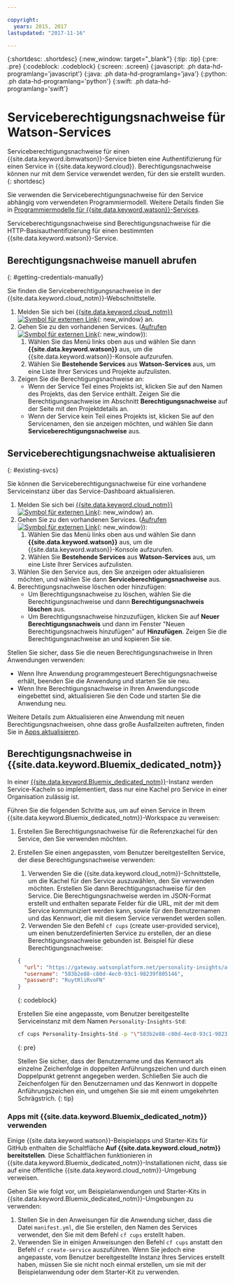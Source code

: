 ```yaml
---

copyright:
  years: 2015, 2017
lastupdated: "2017-11-16"

---
```


{:shortdesc: .shortdesc}
{:new_window: target="_blank"}
{:tip: .tip}
{:pre: .pre}
{:codeblock: .codeblock}
{:screen: .screen}
{:javascript: .ph data-hd-programlang='javascript'}
{:java: .ph data-hd-programlang='java'}
{:python: .ph data-hd-programlang='python'}
{:swift: .ph data-hd-programlang='swift'}

# Serviceberechtigungsnachweise für Watson-Services

Serviceberechtigungsnachweise für einen {{site.data.keyword.ibmwatson}}-Service bieten eine Authentifizierung für einen Service in {{site.data.keyword.cloud}}. Berechtigungsnachweise können nur mit dem Service verwendet werden, für den sie erstellt wurden.
{: shortdesc}

Sie verwenden die Serviceberechtigungsnachweise für den Service abhängig vom verwendeten Programmiermodell. Weitere Details finden Sie in [Programmiermodelle für {{site.data.keyword.watson}}-Services](/docs/services/watson/getting-started-develop.html).

Serviceberechtigungsnachweise sind Berechtigungsnachweise für die HTTP-Basisauthentifizierung für einen bestimmten {{site.data.keyword.watson}}-Service.

## Berechtigungsnachweise manuell abrufen
{: #getting-credentials-manually}

Sie finden die Serviceberechtigungsnachweise in der {{site.data.keyword.cloud_notm}}-Webschnittstelle.

1.  Melden Sie sich bei [{{site.data.keyword.cloud_notm}} ![Symbol für externen Link](../../icons/launch-glyph.svg "Symbol für externen Link")](https://{DomainName}/registration/?target=%2Fdeveloper%2Fwatson%2Fdashboard){: new_window} an.
1.  Gehen Sie zu den vorhandenen Services. ([Aufrufen ![Symbol für externen Link](../../icons/launch-glyph.svg "Symbol für externen Link")](https://{DomainName}/developer/watson/existing-services){: new_window}):
    1.  Wählen Sie das Menü links oben aus und wählen Sie dann **{{site.data.keyword.watson}}** aus, um die {{site.data.keyword.watson}}-Konsole aufzurufen.
    1.  Wählen Sie **Bestehende Services** aus **Watson-Services** aus, um eine Liste Ihrer Services und Projekte aufzulisten.
1.  Zeigen Sie die Berechtigungsnachweise an:
    - Wenn der Service Teil eines Projekts ist, klicken Sie auf den Namen des Projekts, das den Service enthält. Zeigen Sie die Berechtigungsnachweise im Abschnitt **Berechtigungsnachweise** auf der Seite mit den Projektdetails an.
    - Wenn der Service kein Teil eines Projekts ist, klicken Sie auf den Servicenamen, den sie anzeigen möchten, und wählen Sie dann **Serviceberechtigungsnachweise** aus.

## Serviceberechtigungsnachweise aktualisieren
{: #existing-svcs}

Sie können die Serviceberechtigungsnachweise für eine vorhandene Serviceinstanz über das Service-Dashboard aktualisieren.

1.  Melden Sie sich bei [{{site.data.keyword.cloud_notm}} ![Symbol für externen Link](../../icons/launch-glyph.svg "Symbol für externen Link")](https://{DomainName}/registration/?target=%2Fdeveloper%2Fwatson%2Fdashboard){: new_window} an.
1.  Gehen Sie zu den vorhandenen Services. ([Aufrufen ![Symbol für externen Link](../../icons/launch-glyph.svg "Symbol für externen Link")](https://{DomainName}/developer/watson/existing-services){: new_window}):
    1.  Wählen Sie das Menü links oben aus und wählen Sie dann **{{site.data.keyword.watson}}** aus, um die {{site.data.keyword.watson}}-Konsole aufzurufen.
    1.  Wählen Sie **Bestehende Services** aus **Watson-Services** aus, um eine Liste Ihrer Services aufzulisten.
1.  Wählen Sie den Service aus, den Sie anzeigen oder aktualisieren möchten, und wählen Sie dann **Serviceberechtigungsnachweise** aus.
1.  Berechtigungsnachweise löschen oder hinzufügen:
    - Um Berechtigungsnachweise zu löschen, wählen Sie die Berechtigungsnachweise und dann **Berechtigungsnachweis löschen** aus.
    - Um Berechtigungsnachweise hinzuzufügen, klicken Sie auf **Neuer Berechtigungsnachweis** und dann im Fenster "Neuen Berechtigungsnachweis hinzufügen" auf **Hinzufügen**. Zeigen Sie die Berechtigungsnachweise an und kopieren Sie sie.

Stellen Sie sicher, dass Sie die neuen Berechtigungsnachweise in Ihren Anwendungen verwenden:

- Wenn Ihre Anwendung programmgesteuert Berechtigungsnachweise erhält, beenden Sie die Anwendung und starten Sie sie neu.
- Wenn Ihre Berechtigungsnachweise in Ihren Anwendungscode eingebettet sind, aktualisieren Sie den Code und starten Sie die Anwendung neu.

Weitere Details zum Aktualisieren eine Anwendung mit neuen Berechtigungsnachweisen, ohne dass große Ausfallzeiten auftreten, finden Sie in [Apps aktualisieren](/docs/manageapps/updapps.html).

## Berechtigungsnachweise in {{site.data.keyword.Bluemix_dedicated_notm}}

In einer [{{site.data.keyword.Bluemix_dedicated_notm}}](/docs/dedicated/index.html#dedicated)-Instanz werden Service-Kacheln so implementiert, dass nur eine Kachel pro Service in einer Organisation zulässig ist.

Führen Sie die folgenden Schritte aus, um auf einen Service in Ihrem {{site.data.keyword.Bluemix_dedicated_notm}}-Workspace zu verweisen:

1.  Erstellen Sie Berechtigungsnachweise für die Referenzkachel für den Service, den Sie verwenden möchten. 
1.  Erstellen Sie einen angepassten, vom Benutzer bereitgestellten Service, der diese Berechtigungsnachweise verwenden:

    1.  Verwenden Sie die {{site.data.keyword.cloud_notm}}-Schnittstelle, um die Kachel für den Service auszuwählen, den Sie verwenden möchten. Erstellen Sie dann Berechtigungsnachweise für den Service. Die Berechtigungsnachweise werden im JSON-Format erstellt und enthalten separate Felder für die URL, mit der mit dem Service kommuniziert werden kann, sowie für den Benutzernamen und das Kennwort, die mit diesem Service verwendet werden sollen.
    1.  Verwenden Sie den Befehl `cf cups` (create user-provided service), um einen benutzerdefinierten Service zu erstellen, der an diese Berechtigungsnachweise gebunden ist. Beispiel für diese Berechtigungsnachweise: 

      ```json
      {
        "url": "https://gateway.watsonplatform.net/personality-insights/api",
        "username": "583b2e88-c80d-4ec0-93c1-98239f805146",
        "password": "RuytRliRvoFN"
      }
      ```
      {: codeblock}

      Erstellen Sie eine angepasste, vom Benutzer bereitgestellte Serviceinstanz mit dem Namen `Personality-Insights-Std`:

      ```bash
      cf cups Personality-Insights-Std -p "\"583b2e88-c80d-4ec0-93c1-98239f805146\":\"RuytRliRvoFN\""
      ```
      {: pre}

      Stellen Sie sicher, dass der Benutzername und das Kennwort als einzelne Zeichenfolge in doppelten Anführungszeichen und durch einen Doppelpunkt getrennt angegeben werden. Schließen Sie auch die Zeichenfolgen für den Benutzernamen und das Kennwort in doppelte Anführungszeichen ein, und umgehen Sie sie mit einem umgekehrten Schrägstrich.
      {: tip}

### Apps mit {{site.data.keyword.Bluemix_dedicated_notm}} verwenden

Einige {{site.data.keyword.watson}}-Beispielapps und Starter-Kits für GitHub enthalten die Schaltfläche **Auf {{site.data.keyword.cloud_notm}} bereitstellen**. Diese Schaltflächen funktionieren in {{site.data.keyword.Bluemix_dedicated_notm}}-Installationen nicht, dass sie auf eine öffentliche {{site.data.keyword.cloud_notm}}-Umgebung verweisen.

Gehen Sie wie folgt vor, um Beispielanwendungen und Starter-Kits in {{site.data.keyword.Bluemix_dedicated_notm}}-Umgebungen zu verwenden:

1.  Stellen Sie in den Anweisungen für die Anwendung sicher, dass die Datei `manifest.yml`, die Sie erstellen, den Namen des Services verwendet, den Sie mit dem Befehl `cf cups` erstellt haben.
1.  Verwenden Sie in einigen Anweisungen den Befehl `cf cups` anstatt den Befehl `cf create-service` auszuführen. Wenn Sie jedoch eine angepasste, vom Benutzer bereitgestellte Instanz Ihres Services erstellt haben, müssen Sie sie nicht noch einmal erstellen, um sie mit der Beispielanwendung oder dem Starter-Kit zu verwenden.
